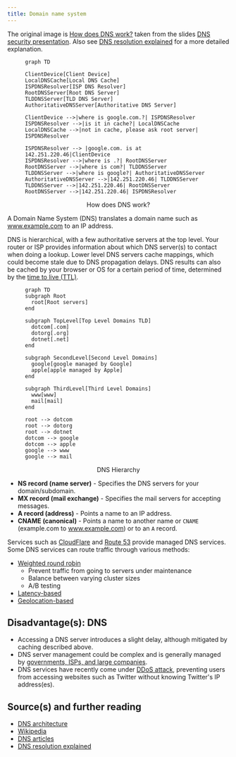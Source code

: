 ```yaml
---
title: Domain name system
---
```


The original image is [How does DNS work?](/images/IOyLj4i.jpg)
taken from the slides
[DNS security presentation](http://www.slideshare.net/srikrupa5/dns-security-presentation-issa).
Also see
[DNS resolution explained](https://dev.to/blake/dns-explained-resolution-a2i)
for a more detailed explanation.

<figure>

```mermaid!
graph TD

ClientDevice[Client Device]
LocalDNSCache[Local DNS Cache]
ISPDNSResolver[ISP DNS Resolver]
RootDNSServer[Root DNS Server]
TLDDNSServer[TLD DNS Server]
AuthoritativeDNSServer[Authoritative DNS Server]

ClientDevice -->|where is google.com.?| ISPDNSResolver
ISPDNSResolver -->|is it in cache?| LocalDNSCache
LocalDNSCache -->|not in cache, please ask root server| ISPDNSResolver

ISPDNSResolver --> |google.com. is at 142.251.220.46|ClientDevice
ISPDNSResolver -->|where is .?| RootDNSServer
RootDNSServer -->|where is com?| TLDDNSServer
TLDDNSServer -->|where is google?| AuthoritativeDNSServer
AuthoritativeDNSServer -->|142.251.220.46| TLDDNSServer
TLDDNSServer -->|142.251.220.46| RootDNSServer
RootDNSServer -->|142.251.220.46| ISPDNSResolver
```

  <figcaption style="text-align: center;">How does DNS work?</figcaption>
</figure>

A Domain Name System (DNS) translates a domain name such as www.example.com to an IP address.

DNS is hierarchical, with a few authoritative servers at the top level. Your router or ISP provides information about which DNS server(s) to contact when doing a lookup. Lower level DNS servers cache mappings, which could become stale due to DNS propagation delays. DNS results can also be cached by your browser or OS for a certain period of time, determined by the [time to live (TTL)](https://en.wikipedia.org/wiki/Time_to_live).

<figure>

```mermaid!
graph TD
subgraph Root
  root[Root servers]
end

subgraph TopLevel[Top Level Domains TLD]
  dotcom[.com]
  dotorg[.org]
  dotnet[.net]
end

subgraph SecondLevel[Second Level Domains]
  google[google managed by Google]
  apple[apple managed by Apple]
end

subgraph ThirdLevel[Third Level Domains]
  www[www]
  mail[mail]
end

root --> dotcom
root --> dotorg
root --> dotnet
dotcom --> google
dotcom --> apple
google --> www
google --> mail
```

  <figcaption style="text-align: center;">DNS Hierarchy</figcaption>
</figure>

- **NS record (name server)** - Specifies the DNS servers for your domain/subdomain.
- **MX record (mail exchange)** - Specifies the mail servers for accepting messages.
- **A record (address)** - Points a name to an IP address.
- **CNAME (canonical)** - Points a name to another name or `CNAME` (example.com to www.example.com) or to an `A` record.

Services such as [CloudFlare](https://www.cloudflare.com/dns/) and [Route 53](https://aws.amazon.com/route53/) provide managed DNS services. Some DNS services can route traffic through various methods:

- [Weighted round robin](https://www.jscape.com/blog/load-balancing-algorithms)
  - Prevent traffic from going to servers under maintenance
  - Balance between varying cluster sizes
  - A/B testing
- [Latency-based](https://docs.aws.amazon.com/Route53/latest/DeveloperGuide/routing-policy.html#routing-policy-latency)
- [Geolocation-based](https://docs.aws.amazon.com/Route53/latest/DeveloperGuide/routing-policy.html#routing-policy-geo)

## Disadvantage(s): DNS

- Accessing a DNS server introduces a slight delay, although mitigated by caching described above.
- DNS server management could be complex and is generally managed by [governments, ISPs, and large companies](http://superuser.com/questions/472695/who-controls-the-dns-servers/472729).
- DNS services have recently come under [DDoS attack](http://dyn.com/blog/dyn-analysis-summary-of-friday-october-21-attack/), preventing users from accessing websites such as Twitter without knowing Twitter's IP address(es).

## Source(s) and further reading

- [DNS architecture](<https://technet.microsoft.com/en-us/library/dd197427(v=ws.10).aspx>)
- [Wikipedia](https://en.wikipedia.org/wiki/Domain_Name_System)
- [DNS articles](https://support.dnsimple.com/categories/dns/)
- [DNS resolution explained](https://dev.to/blake/dns-explained-resolution-a2i)
